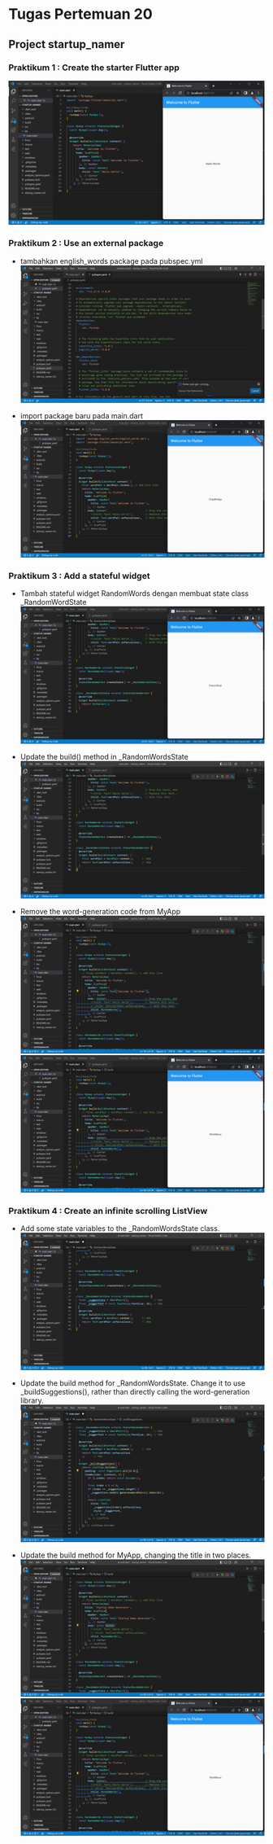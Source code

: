 # **Tugas Pertemuan 20**
## **Project startup_namer**

### Praktikum 1 : Create the starter Flutter app
![Screenshot hello_world](images/01.png)

### Praktikum 2 : Use an external package
* tambahkan english_words package pada pubspec.yml
![Screenshot hello_world](images/02.png)

* import package baru pada main.dart
![Screenshot hello_world](images/03.png)

### Praktikum 3 : Add a stateful widget
* Tambah stateful widget RandomWords dengan membuat state class _RandomWordState
![Screenshot hello_world](images/04.png)

* Update the build() method in _RandomWordsState
![Screenshot hello_world](images/05.png)

* Remove the word-generation code from MyApp
![Screenshot hello_world](images/06.png)
![Screenshot hello_world](images/07.png)

### Praktikum 4 : Create an infinite scrolling ListView
* Add some state variables to the _RandomWordsState class.
![Screenshot hello_world](images/08.png)

* Update the build method for _RandomWordsState. Change it to use _buildSuggestions(), rather than directly calling the word-generation library.
![Screenshot hello_world](images/09.png)

* Update the build method for MyApp, changing the title in two places.
![Screenshot hello_world](images/10.png)
![Screenshot hello_world](images/07.png)